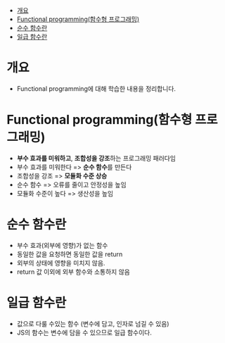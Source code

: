 - [개요](#개요)
- [Functional programming(함수형 프로그래밍)](#functional-programming함수형-프로그래밍)
- [순수 함수란](#순수-함수란)
- [일급 함수란](#일급-함수란)

# 개요

- Functional programming에 대해 학습한 내용을 정리합니다.

# Functional programming(함수형 프로그래밍)

- **부수 효과를 미워하고**, **조합성을 강조**하는 프로그래밍 패러다임
- 부수 효과를 미워한다 => **순수 함수**를 만든다
- 조합성을 강조 => **모듈화 수준 상승**
- 순수 함수 => 오류를 줄이고 안정성을 높임
- 모듈화 수준이 높다 => 생산성을 높임

# 순수 함수란

- 부수 효과(외부에 영향)가 없는 함수
- 동일한 값을 요청하면 동일한 값을 return
- 외부의 상태에 영향을 미치지 않음.
- return 값 이외에 외부 함수와 소통하지 않음


# 일급 함수란

- 값으로 다룰 수있는 함수 (변수에 담고, 인자로 넘길 수 있음)
- JS의 함수는 변수에 담을 수 있으므로 일급 함수이다.